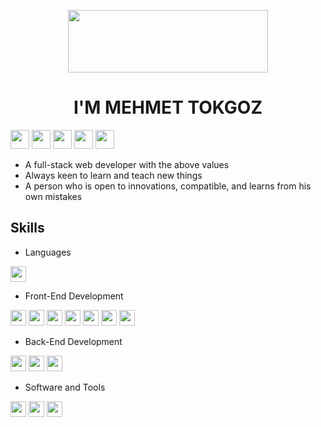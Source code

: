 <p align="center"> 
  <img width = "320" height= "100" src="https://user-images.githubusercontent.com/108399783/227622767-1ea02ce9-d0bb-4b88-921e-19c9fc7abcd0.gif"/></p>
  
<h1 align = "center">I'M MEHMET TOKGOZ
</h1>

<p align="left"> <img height="30" src="https://img.shields.io/badge/-RESPECTFUL-red"> <img height="30" src="https://img.shields.io/badge/-HONEST-red"> <img height="30" src="https://img.shields.io/badge/-FAIR-red">  <img height="30" src="https://img.shields.io/badge/-HELPFUL-red"> <img height="30" src="https://img.shields.io/badge/-HARDWORKING-red">
  
  - A full-stack web developer with the above values
  - Always keen to learn and teach new things
  - A person who is open to innovations, compatible, and learns from his own mistakes
  
## Skills
  
  - Languages
  <p align="left"> <img height="25" src="https://img.shields.io/badge/-PYTHON-blue">
    
  - Front-End Development  
    
  <p align="left"> <img height="25" src="https://img.shields.io/badge/-REACT-blue">  <img height="25" src="https://img.shields.io/badge/-JAVASCRIPT-yellow">  <img height="25" src="https://img.shields.io/badge/-MUI-red"> <img height="25" src="https://img.shields.io/badge/-BOOTSTRAP-blueviolet"> <img height="25" src="https://img.shields.io/badge/-SASS-ff69b4"> <img height="25" src="https://img.shields.io/badge/-CSS-informatianal"> <img height="25" src="https://img.shields.io/badge/-HTML-orange">
    
  - Back-End Development
    
<p align="left"> <img height="25" src="https://img.shields.io/badge/-MONGO%20DB-brightgreen">  <img height="25" src="https://img.shields.io/badge/-EXPRESS-black">   <img height="25" src="https://img.shields.io/badge/-NODE.JS-green">  
  
 - Software and Tools

  <p align="left"> <img height="25" src="https://img.shields.io/badge/-GIT-orange">  <img height="25" src="https://img.shields.io/badge/-GITHUB-black">  <img height="25" src="https://img.shields.io/badge/-VS CODE-blue">
  
 



 

